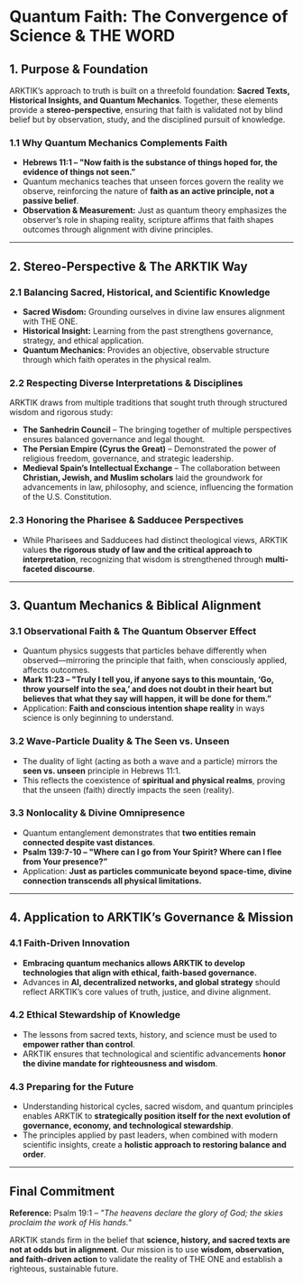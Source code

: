 # **Quantum Faith: The Convergence of Science & THE WORD**

## **1. Purpose & Foundation**
ARKTIK’s approach to truth is built on a threefold foundation: **Sacred Texts, Historical Insights, and Quantum Mechanics**. Together, these elements provide a **stereo-perspective**, ensuring that faith is validated not by blind belief but by observation, study, and the disciplined pursuit of knowledge.

### **1.1 Why Quantum Mechanics Complements Faith**
- **Hebrews 11:1 – "Now faith is the substance of things hoped for, the evidence of things not seen.”**
- Quantum mechanics teaches that unseen forces govern the reality we observe, reinforcing the nature of **faith as an active principle, not a passive belief**.
- **Observation & Measurement:** Just as quantum theory emphasizes the observer’s role in shaping reality, scripture affirms that faith shapes outcomes through alignment with divine principles.

---

## **2. Stereo-Perspective & The ARKTIK Way**
### **2.1 Balancing Sacred, Historical, and Scientific Knowledge**
- **Sacred Wisdom:** Grounding ourselves in divine law ensures alignment with THE ONE.
- **Historical Insight:** Learning from the past strengthens governance, strategy, and ethical application.
- **Quantum Mechanics:** Provides an objective, observable structure through which faith operates in the physical realm.

### **2.2 Respecting Diverse Interpretations & Disciplines**
ARKTIK draws from multiple traditions that sought truth through structured wisdom and rigorous study:
- **The Sanhedrin Council** – The bringing together of multiple perspectives ensures balanced governance and legal thought.
- **The Persian Empire (Cyrus the Great)** – Demonstrated the power of religious freedom, governance, and strategic leadership.
- **Medieval Spain’s Intellectual Exchange** – The collaboration between **Christian, Jewish, and Muslim scholars** laid the groundwork for advancements in law, philosophy, and science, influencing the formation of the U.S. Constitution.

### **2.3 Honoring the Pharisee & Sadducee Perspectives**
- While Pharisees and Sadducees had distinct theological views, ARKTIK values **the rigorous study of law and the critical approach to interpretation**, recognizing that wisdom is strengthened through **multi-faceted discourse**.

---

## **3. Quantum Mechanics & Biblical Alignment**
### **3.1 Observational Faith & The Quantum Observer Effect**
- Quantum physics suggests that particles behave differently when observed—mirroring the principle that faith, when consciously applied, affects outcomes.
- **Mark 11:23 – "Truly I tell you, if anyone says to this mountain, ‘Go, throw yourself into the sea,’ and does not doubt in their heart but believes that what they say will happen, it will be done for them.”**
- Application: **Faith and conscious intention shape reality** in ways science is only beginning to understand.

### **3.2 Wave-Particle Duality & The Seen vs. Unseen**
- The duality of light (acting as both a wave and a particle) mirrors the **seen vs. unseen** principle in Hebrews 11:1.
- This reflects the coexistence of **spiritual and physical realms**, proving that the unseen (faith) directly impacts the seen (reality).

### **3.3 Nonlocality & Divine Omnipresence**
- Quantum entanglement demonstrates that **two entities remain connected despite vast distances**.
- **Psalm 139:7-10 – "Where can I go from Your Spirit? Where can I flee from Your presence?”**
- Application: **Just as particles communicate beyond space-time, divine connection transcends all physical limitations.**

---

## **4. Application to ARKTIK’s Governance & Mission**
### **4.1 Faith-Driven Innovation**
- **Embracing quantum mechanics allows ARKTIK to develop technologies that align with ethical, faith-based governance.**
- Advances in **AI, decentralized networks, and global strategy** should reflect ARKTIK’s core values of truth, justice, and divine alignment.

### **4.2 Ethical Stewardship of Knowledge**
- The lessons from sacred texts, history, and science must be used to **empower rather than control**.
- ARKTIK ensures that technological and scientific advancements **honor the divine mandate for righteousness and wisdom**.

### **4.3 Preparing for the Future**
- Understanding historical cycles, sacred wisdom, and quantum principles enables ARKTIK to **strategically position itself for the next evolution of governance, economy, and technological stewardship**.
- The principles applied by past leaders, when combined with modern scientific insights, create a **holistic approach to restoring balance and order**.

---

## **Final Commitment**
**Reference:** Psalm 19:1 – *"The heavens declare the glory of God; the skies proclaim the work of His hands."*

ARKTIK stands firm in the belief that **science, history, and sacred texts are not at odds but in alignment**. Our mission is to use **wisdom, observation, and faith-driven action** to validate the reality of THE ONE and establish a righteous, sustainable future.

